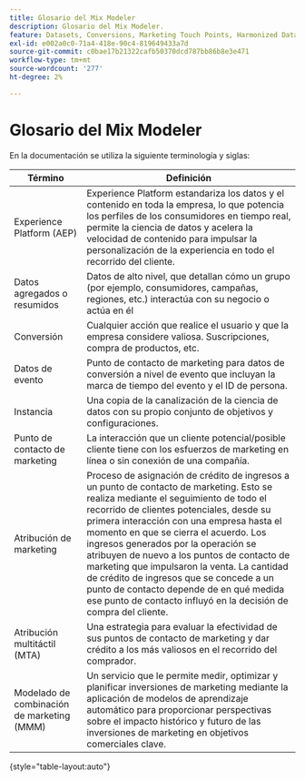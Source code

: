```yaml
---
title: Glosario del Mix Modeler
description: Glosario del Mix Modeler.
feature: Datasets, Conversions, Marketing Touch Points, Harmonized Data
exl-id: e002a0c0-71a4-418e-90c4-819649433a7d
source-git-commit: c0bae17b21322cafb50370dcd787bb86b8e3e471
workflow-type: tm+mt
source-wordcount: '277'
ht-degree: 2%

---
```


# Glosario del Mix Modeler

En la documentación se utiliza la siguiente terminología y siglas:

| Término | Definición |
|---|---|
| Experience Platform (AEP) | Experience Platform estandariza los datos y el contenido en toda la empresa, lo que potencia los perfiles de los consumidores en tiempo real, permite la ciencia de datos y acelera la velocidad de contenido para impulsar la personalización de la experiencia en todo el recorrido del cliente. |
| Datos agregados o resumidos | Datos de alto nivel, que detallan cómo un grupo (por ejemplo, consumidores, campañas, regiones, etc.) interactúa con su negocio o actúa en él |
| Conversión | Cualquier acción que realice el usuario y que la empresa considere valiosa. Suscripciones, compra de productos, etc. |
| Datos de evento | Punto de contacto de marketing para datos de conversión a nivel de evento que incluyan la marca de tiempo del evento y el ID de persona. |
| Instancia | Una copia de la canalización de la ciencia de datos con su propio conjunto de objetivos y configuraciones. |
| Punto de contacto de marketing | La interacción que un cliente potencial/posible cliente tiene con los esfuerzos de marketing en línea o sin conexión de una compañía. |
| Atribución de marketing | Proceso de asignación de crédito de ingresos a un punto de contacto de marketing. Esto se realiza mediante el seguimiento de todo el recorrido de clientes potenciales, desde su primera interacción con una empresa hasta el momento en que se cierra el acuerdo. Los ingresos generados por la operación se atribuyen de nuevo a los puntos de contacto de marketing que impulsaron la venta. La cantidad de crédito de ingresos que se concede a un punto de contacto depende de en qué medida ese punto de contacto influyó en la decisión de compra del cliente. |
| Atribución multitáctil (MTA) | Una estrategia para evaluar la efectividad de sus puntos de contacto de marketing y dar crédito a los más valiosos en el recorrido del comprador. |
| Modelado de combinación de marketing (MMM) | Un servicio que le permite medir, optimizar y planificar inversiones de marketing mediante la aplicación de modelos de aprendizaje automático para proporcionar perspectivas sobre el impacto histórico y futuro de las inversiones de marketing en objetivos comerciales clave. |

{style="table-layout:auto"}
